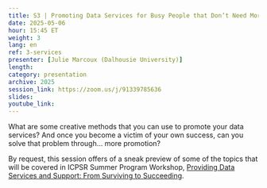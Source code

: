 ```yaml
---
title: S3 | Promoting Data Services for Busy People that Don’t Need More Work
date: 2025-05-06
hour: 15:45 ET
weight: 3
lang: en
ref: 3-services
presenter: [Julie Marcoux (Dalhousie University)]
length:
category: presentation
archive: 2025
session_link: https://zoom.us/j/91339785636
slides:
youtube_link:
---
```

What are some creative methods that you can use to promote your data services? And once you become a victim of your own success, can you solve that problem through… more promotion? <!--more-->

By request, this session offers of a sneak preview of some of the topics that will be covered in ICPSR Summer Program Workshop, [Providing Data Services and Support: From Surviving to Succeeding](https://www.icpsr.umich.edu/web/about/cms/6129).
